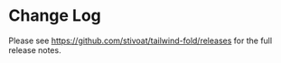 # Change Log

Please see https://github.com/stivoat/tailwind-fold/releases for the full release notes.
